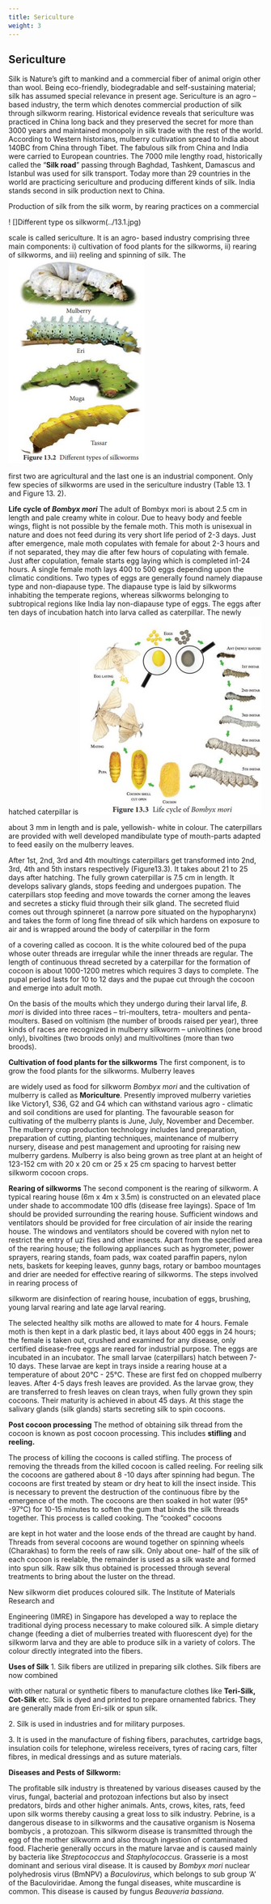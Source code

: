 ```yaml
---
title: Sericulture
weight: 3
---
```


## Sericulture
 Silk is Nature’s gift to mankind and a commercial fiber of animal origin other than wool. Being eco-friendly, biodegradable and self-sustaining material; silk has assumed special relevance in present age. Sericulture is an agro –based industry, the term which denotes commercial production of silk through silkworm rearing. Historical evidence reveals that sericulture was practiced in China long back and they preserved the secret for more than 3000 years and maintained monopoly in silk trade with the rest of the world. According to Western historians, mulberry cultivation spread to India about 140BC from China through Tibet. The fabulous silk from China and India were carried to European countries. The 7000 mile lengthy road, historically called the “**Silk road**” passing through Baghdad, Tashkent, Damascus and Istanbul was used for silk transport. Today more than 29 countries in the world are practicing sericulture and producing different kinds of silk. India stands second in silk production next to China.

Production of silk from the silk worm, by rearing practices on a commercial


!
[]Different type os silkworm(../13.1.jpg)

  

scale is called sericulture. It is an agro- based industry comprising three main components: i) cultivation of food plants for the silkworms, ii) rearing of silkworms, and iii) reeling and spinning of silk. The
![Different type of silkworms](../13.2.jpg)

 

first two are agricultural and the last one is an industrial component. Only few species of silkworms are used in the sericulture industry (Table 13. 1 and Figure 13. 2).

**Life cycle of _Bombyx mori_** The adult of Bombyx mori is about 2.5 cm in length and pale creamy white in colour. Due to heavy body and feeble wings, flight is not possible by the female moth. This moth is unisexual in nature and does not feed during its very short life period of 2-3 days. Just after emergence, male moth copulates with female for about 2-3 hours and if not separated, they may die after few hours of copulating with female. Just after copulation, female starts egg laying which is completed in1-24 hours. A single female moth lays 400 to 500 eggs depending upon the climatic conditions. Two types of eggs are generally found namely diapause type and non-diapause type. The diapause type is laid by silkworms inhabiting the temperate regions, whereas silkworms belonging to subtropical regions like India lay non-diapause type of eggs. The eggs after ten days of incubation hatch into larva called as caterpillar. The newly hatched caterpillar is
![Life cycle of Bombyx mori](../13.3.jpg)

about 3 mm in length and is pale, yellowish- white in colour. The caterpillars are provided with well developed mandibulate type of mouth-parts adapted to feed easily on the mulberry leaves.

After 1st, 2nd, 3rd and 4th moultings caterpillars get transformed into 2nd, 3rd, 4th and 5th instars respectively (Figure13.3). It takes about 21 to 25 days after hatching. The fully grown caterpillar is 7.5 cm in length. It develops salivary glands, stops feeding and undergoes pupation. The caterpillars stop feeding and move towards the corner among the leaves and secretes a sticky fluid through their silk gland. The secreted fluid comes out through spinneret (a narrow pore situated on the hypopharynx) and takes the form of long fine thread of silk which hardens on exposure to air and is wrapped around the body of caterpillar in the form




of a covering called as cocoon. It is the white coloured bed of the pupa whose outer threads are irregular while the inner threads are regular. The length of continuous thread secreted by a caterpillar for the formation of cocoon is about 1000-1200 metres which requires 3 days to complete. The pupal period lasts for 10 to 12 days and the pupae cut through the cocoon and emerge into adult moth.

On the basis of the moults which they undergo during their larval life, _B. mori_ is divided into three races – tri-moulters, tetra- moulters and penta- moulters. Based on voltinism (the number of broods raised per year), three kinds of races are recognized in mulberry silkworm – univoltines (one brood only), bivoltines (two broods only) and multivoltines (more than two broods).

**Cultivation of food plants for the silkworms** The first component, is to grow the food plants for the silkworms. Mulberry leaves




  

are widely used as food for silkworm _Bombyx mori_ and the cultivation of mulberry is called as **Moriculture**. Presently improved mulberry varieties like Victory1, S36, G2 and G4 which can withstand various agro - climatic and soil conditions are used for planting. The favourable season for cultivating of the mulberry plants is June, July, November and December. The mulberry crop production technology includes land preparation, preparation of cutting, planting techniques, maintenance of mulberry nursery, disease and pest management and uprooting for raising new mulberry gardens. Mulberry is also being grown as tree plant at an height of 123-152 cm with 20 x 20 cm or 25 x 25 cm spacing to harvest better silkworm cocoon crops.

**Rearing of silkworms** The second component is the rearing of silkworm. A typical rearing house (6m x 4m x 3.5m) is constructed on an elevated place under shade to accommodate 100 dfls (disease free layings). Space of 1m should be provided surrounding the rearing house. Sufficient windows and ventilators should be provided for free circulation of air inside the rearing house. The windows and ventilators should be covered with nylon net to restrict the entry of uzi flies and other insects. Apart from the specified area of the rearing house; the following appliances such as hygrometer, power sprayers, rearing stands, foam pads, wax coated paraffin papers, nylon nets, baskets for keeping leaves, gunny bags, rotary or bamboo mountages and drier are needed for effective rearing of silkworms. The steps involved in rearing process of  

silkworm are disinfection of rearing house, incubation of eggs, brushing, young larval rearing and late age larval rearing.

The selected healthy silk moths are allowed to mate for 4 hours. Female moth is then kept in a dark plastic bed, it lays about 400 eggs in 24 hours; the female is taken out, crushed and examined for any disease, only certified disease-free eggs are reared for industrial purpose. The eggs are incubated in an incubator. The small larvae (caterpillars) hatch between 7-10 days. These larvae are kept in trays inside a rearing house at a temperature of about 20°C - 25°C. These are first fed on chopped mulberry leaves. After 4-5 days fresh leaves are provided. As the larvae grow, they are transferred to fresh leaves on clean trays, when fully grown they spin cocoons. Their maturity is achieved in about 45 days. At this stage the salivary glands (silk glands) starts secreting silk to spin cocoons.

**Post cocoon processing**
 The method of obtaining silk thread from the cocoon is known as post cocoon processing. This includes **stifling** and **reeling.**

The process of killing the cocoons is called stifling. The process of removing the threads from the killed cocoon is called reeling. For reeling silk the cocoons are gathered about 8 -10 days after spinning had begun. The cocoons are first treated by steam or dry heat to kill the insect inside. This is necessary to prevent the destruction of the continuous fibre by the emergence of the moth. The cocoons are then soaked in hot water (95° -97°C) for 10-15 minutes to soften the gum that binds the silk threads together. This process is called cooking. The “cooked” cocoons




  

are kept in hot water and the loose ends of the thread are caught by hand. Threads from several cocoons are wound together on spinning wheels (Charakhas) to form the reels of raw silk. Only about one- half of the silk of each cocoon is reelable, the remainder is used as a silk waste and formed into spun silk. Raw silk thus obtained is processed through several treatments to bring about the luster on the thread.

New silkworm diet produces coloured silk. The Institute of Materials Research and

Engineering (IMRE) in Singapore has developed a way to replace the traditional dying process necessary to make coloured silk. A simple dietary change (feeding a diet of mulberries treated with fluorescent dye) for the silkworm larva and they are able to produce silk in a variety of colors. The colour directly integrated into the fibers.

**Uses of Silk** 1\. Silk fibers are utilized in preparing silk clothes. Silk fibers are now combined  

with other natural or synthetic fibers to manufacture clothes like **Teri-Silk, Cot-Silk** etc. Silk is dyed and printed to prepare ornamented fabrics. They are generally made from Eri-silk or spun silk.

2\. Silk is used in industries and for military purposes.

3\. It is used in the manufacture of fishing fibers, parachutes, cartridge bags, insulation coils for telephone, wireless receivers, tyres of racing cars, filter fibres, in medical dressings and as suture materials.

**Diseases and Pests of Silkworm:**

The profitable silk industry is threatened by various diseases caused by the virus, fungal, bacterial and protozoan infections but also by insect predators, birds and other higher animals. Ants, crows, kites, rats, feed upon silk worms thereby causing a great loss to silk industry. Pebrine, is a dangerous disease to in silkworms and the causative organism is Nosema bombycis , a protozoan. This silkworm disease is transmitted through the egg of the mother silkworm and also through ingestion of contaminated food. Flacherie generally occurs in the mature larvae and is caused mainly by bacteria like _Streptococcus_ and _Staphylococcus_. Grasserie is a most dominant and serious viral disease. It is caused by _Bombyx mori_ nuclear polyhedrosis virus (BmNPV) a _Baculovirus_, which belongs to sub group ‘A’ of the Baculoviridae. Among the fungal diseases, white muscardine is common. This disease is caused by fungus _Beauveria bassiana_.




  

